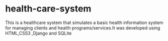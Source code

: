 # health-care-system
This is a healthcare system that simulates a basic health information system for managing clients and health programs/services.It was developed using HTML,CSS3 ,Django and SQLite 

